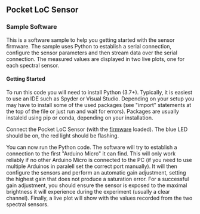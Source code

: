 ## Pocket LoC Sensor

### Sample Software
This is a software sample to help you getting started with the sensor firmware. The sample uses Python to establish a serial connection, configure the sensor parameters and then stream data over the serial connection. The measured values are displayed in two live plots, one for each spectral sensor.

#### Getting Started
To run this code you will need to install Python (3.7+). Typically, it is easiest to use an IDE such as Spyder or Visual Studio. Depending on your setup you may have to install some of the used packages (see "import" statements at the top of the file or just run and wait for errors). Packages are usually instaleld using pip or conda, depending on your installation.

Connect the Pocket LoC Sensor (with the [firmware](https://github.com/Pocket-LoC/Sensor/tree/main/Firmware) loaded). The blue LED should be on, the red light should be flashing.

You can now run the Python code. The software will try to establish a connection to the first "Arduino Micro" it can find. This will only work reliably if no other Arduino Micro is connected to the PC (if you need to use multiple Arduinos in paralell set the correct port manually). It will then configure the sensors and perform an automatic gain adjustment, setting the highest gain that does not produce a saturation error. For a successful gain adjustment, you should ensure the sensor is exposed to the maximal brightness it will experience during the experiment (usually a clear channel). Finally, a live plot will show with the values recorded from the two spectral sensors.  
